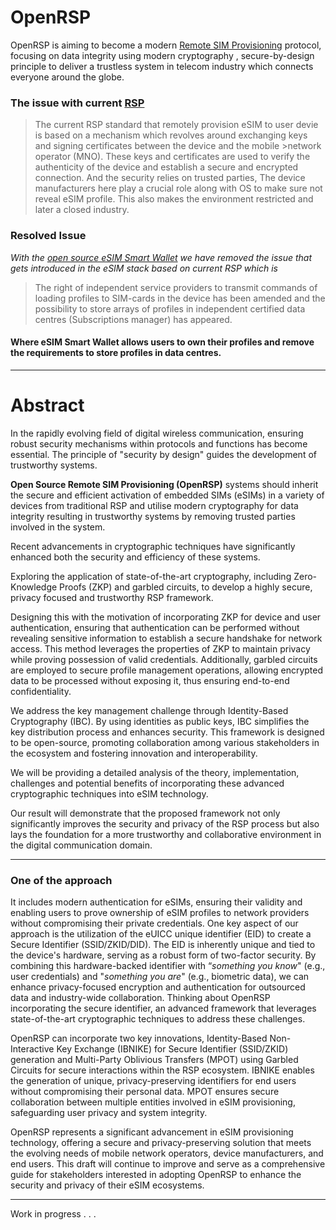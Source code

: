 # OpenRSP
OpenRSP is aiming to become a modern [Remote SIM Provisioning](https://github.com/Blockchain-Powered-eSIM/eSIM-Wallet/wiki/Remote-SIM-Provisioning) protocol, focusing on data integrity using modern cryptography , secure-by-design principle to deliver a trustless system in telecom industry which connects everyone around the globe.

### The issue with current [RSP](https://en.wikipedia.org/wiki/Remote_SIM_provisioning)
>
>The current RSP standard that remotely provision eSIM to user devie is based on a mechanism which revolves around exchanging keys and signing certificates between the device and the mobile >network operator (MNO). These keys and certificates are used to verify the authenticity of the device and establish a secure and encrypted connection.
>And the security relies on trusted parties, The device manufacturers here play a crucial role along with OS to make sure not reveal eSIM profile.
>This also makes the environment restricted and later a closed industry.
>>

### Resolved Issue
*With the [open source eSIM Smart Wallet](https://github.com/Blockchain-Powered-eSIM/smart-contract-suite) we have removed the issue that gets introduced in the eSIM stack based on current RSP which is*
>
>The right of independent service providers to transmit commands of loading profiles to SIM-cards in the device has been amended and the possibility to store arrays of profiles in independent certified data centres (Subscriptions manager) has appeared.
>

#### Where eSIM Smart Wallet allows users to own their profiles and remove the requirements to store profiles in data centres.
---

# Abstract

In the rapidly evolving field of digital wireless communication, ensuring robust security mechanisms within protocols and functions has become essential. The principle of "security by design" guides the development of trustworthy systems. 

**Open Source Remote SIM Provisioning (OpenRSP)** systems should inherit the secure and efficient activation of embedded SIMs (eSIMs) in a variety of devices from traditional RSP and utilise modern cryptography for data integrity resulting in trustworthy systems by removing trusted parties involved in the system.

Recent advancements in cryptographic techniques have significantly enhanced both the security and efficiency of these systems.

Exploring the application of state-of-the-art cryptography, including Zero-Knowledge Proofs (ZKP) and garbled circuits, to develop a highly secure, privacy focused and trustworthy RSP framework.

Designing this with the motivation of incorporating ZKP for device and user authentication, ensuring that authentication can be performed without revealing sensitive information to establish a secure handshake for network access. This method leverages the properties of ZKP to maintain privacy while proving possession of valid credentials. Additionally, garbled circuits are employed to secure profile management operations, allowing encrypted data to be processed without exposing it, thus ensuring end-to-end confidentiality.

We address the key management challenge through Identity-Based Cryptography (IBC). By using identities as public keys, IBC simplifies the key distribution process and enhances security. This framework is designed to be open-source, promoting collaboration among various stakeholders in the ecosystem and fostering innovation and interoperability.

We will be providing a detailed analysis of the theory, implementation, challenges and potential benefits of incorporating these advanced cryptographic techniques into eSIM technology.

Our result will demonstrate that the proposed framework not only significantly improves the security and privacy of the RSP process but also lays the foundation for a more trustworthy and collaborative environment in the digital communication domain.

---

### One of the approach

It includes modern authentication for eSIMs, ensuring their validity and enabling users to prove ownership of eSIM profiles to network providers without compromising their private credentials. One key aspect of our approach is the utilization of the eUICC unique identifier (EID) to create a Secure Identifier (SSID/ZKID/DID). The EID is inherently unique and tied to the device's hardware, serving as a robust form of two-factor security. By combining this hardware-backed identifier with “*something you know*" (e.g., user credentials) and "*something you are*" (e.g., biometric data), we can enhance privacy-focused encryption and authentication for outsourced data and industry-wide collaboration. Thinking about OpenRSP incorporating the secure identifier, an advanced framework that leverages state-of-the-art cryptographic techniques to address these challenges.

OpenRSP can incorporate two key innovations, Identity-Based Non-Interactive Key Exchange (IBNIKE) for Secure Identifier (SSID/ZKID) generation and Multi-Party Oblivious Transfers (MPOT) using Garbled Circuits for secure interactions within the RSP ecosystem. IBNIKE enables the generation of unique, privacy-preserving identifiers for end users without compromising their personal data. MPOT ensures secure collaboration between multiple entities involved in eSIM provisioning, safeguarding user privacy and system integrity.

OpenRSP represents a significant advancement in eSIM provisioning technology, offering a secure and privacy-preserving solution that meets the evolving needs of mobile network operators, device manufacturers, and end users. This draft will continue to improve and serve as a comprehensive guide for stakeholders interested in adopting OpenRSP to enhance the security and privacy of their eSIM ecosystems.

---

Work in progress . . .

